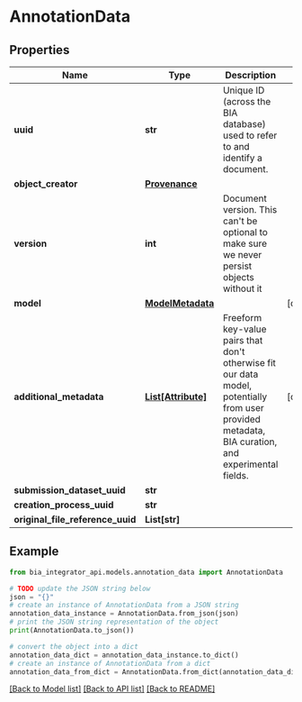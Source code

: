 # AnnotationData


## Properties

Name | Type | Description | Notes
------------ | ------------- | ------------- | -------------
**uuid** | **str** | Unique ID (across the BIA database) used to refer to and identify a document. | 
**object_creator** | [**Provenance**](Provenance.md) |  | 
**version** | **int** | Document version. This can&#39;t be optional to make sure we never persist objects without it | 
**model** | [**ModelMetadata**](ModelMetadata.md) |  | [optional] 
**additional_metadata** | [**List[Attribute]**](Attribute.md) | Freeform key-value pairs that don&#39;t otherwise fit our data model, potentially from user provided metadata, BIA curation, and experimental fields. | [optional] 
**submission_dataset_uuid** | **str** |  | 
**creation_process_uuid** | **str** |  | 
**original_file_reference_uuid** | **List[str]** |  | 

## Example

```python
from bia_integrator_api.models.annotation_data import AnnotationData

# TODO update the JSON string below
json = "{}"
# create an instance of AnnotationData from a JSON string
annotation_data_instance = AnnotationData.from_json(json)
# print the JSON string representation of the object
print(AnnotationData.to_json())

# convert the object into a dict
annotation_data_dict = annotation_data_instance.to_dict()
# create an instance of AnnotationData from a dict
annotation_data_from_dict = AnnotationData.from_dict(annotation_data_dict)
```
[[Back to Model list]](../README.md#documentation-for-models) [[Back to API list]](../README.md#documentation-for-api-endpoints) [[Back to README]](../README.md)


